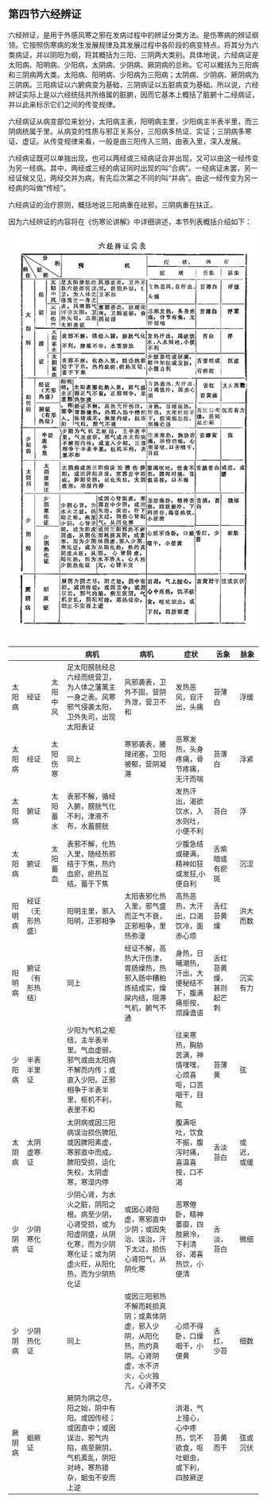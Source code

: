 ##  第四节六经辨证

六经辨证，是用于外感风寒之邪在发病过程中的辨证分类方法。是伤寒病的辨证纲领。它按照伤寒病的发生发展规律及其发展过程中各阶段的病变特点，将其分为六类病证，并以阴阳为纲，将其概括为三阳、三阴两大类别。具体地说，六经病证是太阳病、阳明病、少阳病，太阴病、少阴病、厥阴病的总称。它可以概括为三阳病和三阴病两大类。太阳病、阳明病、少阳病为三阳病；太阴病、少阴病、厥阴病为三阴病。三阳病证以六腑病变为基础，三阴病证以五脏病变为基础。所以说，六经辨证实际上是以六经统括共所络属的脏腑，因而它基本上概括了脏腑十二经病证，并以此来标示它们之间的传变规律。

六经病证从病变部位来划分，太阳病主表，阳明病主里，少阳病主半表半里，而三阴病统属于里。从病变的性质与邪正关系分，三阳病多热证、实证；三阴病多寒证、虚证。从传变规律来看，一般是由三阳传入三阴，由表入里，深入发展。

六经病证既可以单独出现，也可以两经或三经病证合并出现，又可以由这一经传变为另一经病。其中，两经或三经的病证同时出现的叫“合病”。一经病证未罢，另一经证候又见，两经交并为病，有先后次第之不同的叫“并病”。由这一经传变为另一经病的叫做“传经”。

六经病证的治疗原则，概括地说三阳病重在祛邪，三阴病重在扶正。

因为六经辨证的内容将在《伤寒论讲解》中详细讲述，本节列表概括介绍如下：

![](img/6表16六经辨证简表.jpg)

||||病机|病机|症状|舌象|脉象|
|------|----------------|--------|------------------------------------------------------------|------------------------------------------------------------|------------------------------------------------------------|----------------------|----------|
|太阳病|经证|太阳中风|足太阳膀胱经总六经而统营卫，为人体之藩篱主一身之表。风寒邪气侵袭太阳，卫外失司，出现太阳表证|风邪袭表，卫外不固，营阴外泄，营卫不和|发热恶风，自汗出，头痛|苔薄白|浮缓|
|太阳病|经证|太阳伤寒|同上|寒邪袭表，腠理闭塞，卫阳被郁，营阴凝滞|恶寒发热，头身疼痛，骨节疼痛，无汗而喘|苔薄白|浮紧|
|太阳病|腑证|太阳蓄水|表邪不解，循经入腑，膀胱气化不利，津液不布，水蓄膀胱||发热汗出，渴欲饮水，入水则吐，小便不利|苔白|浮|
|太阳病|腑证|太阳蓄血|表邪不解，化热入里，随经热邪结于下焦，热灼血瘀，瘀热互结，蓄于下焦||少腹急结或硬满，精神如狂或发狂,小便自利|舌紫暗或有瘀斑|沉涩|
|阳明病|经证（无形热盛）||阳明主里，邪入阳明，正邪相争|太阳表邪化热入里，邪气盛而正气不衰，正邪相争，里热弥漫|高热恶热，大汗出，口渴饮冷，面赤心烦|舌红苔黄燥|洪大而数|
|阳明病|腑证（有形热结）||同上|经证不解，高热大汗伤津，胃肠燥热，热邪入肠中糟粕炼结成实，燥屎内结，阻滞气机，腑气不通|身热，日晡潮热，汗出，大便秘结不下，腹满痛拒按，烦躁谵语|舌红苔黄燥，甚则起芒刺|沉实有力|
|少阳病|半表半里证||少阳为气机之枢纽，主半表半里。气血虚弱，邪气或由太阳病不解而内传；或直入少阳。正邪相争于半表半里，枢机不利，表里不和||往来寒热，胸胁苦满，神情嘿嘿，心烦喜呕，口苦咽干，目眩|苔薄黄|弦|
|太阴病|太阴虚寒证||太阴病或因三阳病误治损伤脾阳,或因脾阳素虚，寒邪直中而成。脾阳受损，运化失权，太阴虚寒，寒湿内停||腹满呕吐，饮食不振，腹泻时痛，喜温喜按，口不渴|舌淡苔白|或迟，或缓|
|少阴病|少阴寒化证||少阴心肾，为水火之脏，阴阳之根。病至少阴，心肾受损，或为阳虚阴盛，从阴化寒，而为少阴寒化证；或为阴虚火旺，从阳化热，而为少阴热化证|或因心肾阳虚，寒邪直中少阴；或因失治、误治，汗下太过，损伤心肾阳气，从阴化寒|恶寒倦卧，精神萎靡，四肢厥冷，下利清谷，渴喜热饮，小便清|舌淡，苔白|微细|
|少阴病|少阴热化证||同上|或因三阳邪热不解而耗损真阴；或素体阴虚，邪入少阴，从阳化热，热灼真阴。心肾阴虚，水不济火，心火独亢，心肾不交|心烦不得卧，口燥咽干，小便黄|舌红，少苔|细数|
|厥阴病|蛔厥证||厥阴为阴之尽，阳之始，阴中有阳。或因传经；或因直中；或因误治，邪气内陷，病至厥阴，气机紊乱，阴阳对峙，寒热错杂，蛔虫不安而上逆||消渴，气上撞心，心中疼热，饥不欲食，呕吐蛔虫，或下利，四肢厥逆|苔黄而干|弦或沉伏|

